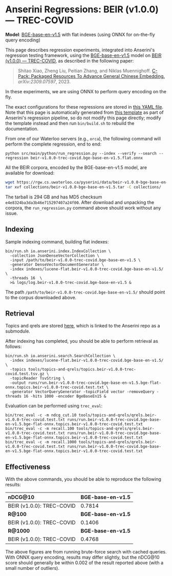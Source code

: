 # Anserini Regressions: BEIR (v1.0.0) &mdash; TREC-COVID

**Model**: [BGE-base-en-v1.5](https://huggingface.co/BAAI/bge-base-en-v1.5) with flat indexes (using ONNX for on-the-fly query encoding)

This page describes regression experiments, integrated into Anserini's regression testing framework, using the [BGE-base-en-v1.5](https://huggingface.co/BAAI/bge-base-en-v1.5) model on [BEIR (v1.0.0) &mdash; TREC-COVID](http://beir.ai/), as described in the following paper:

> Shitao Xiao, Zheng Liu, Peitian Zhang, and Niklas Muennighoff. [C-Pack: Packaged Resources To Advance General Chinese Embedding.](https://arxiv.org/abs/2309.07597) _arXiv:2309.07597_, 2023.

In these experiments, we are using ONNX to perform query encoding on the fly.

The exact configurations for these regressions are stored in [this YAML file](../../src/main/resources/regression/beir-v1.0.0-trec-covid.bge-base-en-v1.5.flat.onnx.yaml).
Note that this page is automatically generated from [this template](../../src/main/resources/docgen/templates/beir-v1.0.0-trec-covid.bge-base-en-v1.5.flat.onnx.template) as part of Anserini's regression pipeline, so do not modify this page directly; modify the template instead and then run `bin/build.sh` to rebuild the documentation.

From one of our Waterloo servers (e.g., `orca`), the following command will perform the complete regression, end to end:

```
python src/main/python/run_regression.py --index --verify --search --regression beir-v1.0.0-trec-covid.bge-base-en-v1.5.flat.onnx
```

All the BEIR corpora, encoded by the BGE-base-en-v1.5 model, are available for download:

```bash
wget https://rgw.cs.uwaterloo.ca/pyserini/data/beir-v1.0.0-bge-base-en-v1.5.tar -P collections/
tar xvf collections/beir-v1.0.0-bge-base-en-v1.5.tar -C collections/
```

The tarball is 294 GB and has MD5 checksum `e4e8324ba3da3b46e715297407a24f00`.
After download and unpacking the corpora, the `run_regression.py` command above should work without any issue.

## Indexing

Sample indexing command, building flat indexes:

```
bin/run.sh io.anserini.index.IndexCollection \
  -collection JsonDenseVectorCollection \
  -input /path/to/beir-v1.0.0-trec-covid.bge-base-en-v1.5 \
  -generator DenseVectorDocumentGenerator \
  -index indexes/lucene-flat.beir-v1.0.0-trec-covid.bge-base-en-v1.5/ \
  -threads 16  \
  >& logs/log.beir-v1.0.0-trec-covid.bge-base-en-v1.5 &
```

The path `/path/to/beir-v1.0.0-trec-covid.bge-base-en-v1.5/` should point to the corpus downloaded above.

## Retrieval

Topics and qrels are stored [here](https://github.com/castorini/anserini-tools/tree/master/topics-and-qrels), which is linked to the Anserini repo as a submodule.

After indexing has completed, you should be able to perform retrieval as follows:

```
bin/run.sh io.anserini.search.SearchCollection \
  -index indexes/lucene-flat.beir-v1.0.0-trec-covid.bge-base-en-v1.5/ \
  -topics tools/topics-and-qrels/topics.beir-v1.0.0-trec-covid.test.tsv.gz \
  -topicReader TsvString \
  -output runs/run.beir-v1.0.0-trec-covid.bge-base-en-v1.5.bge-flat-onnx.topics.beir-v1.0.0-trec-covid.test.txt \
  -generator VectorQueryGenerator -topicField vector -removeQuery -threads 16 -hits 1000 -encoder BgeBaseEn15 &
```

Evaluation can be performed using `trec_eval`:

```
bin/trec_eval -c -m ndcg_cut.10 tools/topics-and-qrels/qrels.beir-v1.0.0-trec-covid.test.txt runs/run.beir-v1.0.0-trec-covid.bge-base-en-v1.5.bge-flat-onnx.topics.beir-v1.0.0-trec-covid.test.txt
bin/trec_eval -c -m recall.100 tools/topics-and-qrels/qrels.beir-v1.0.0-trec-covid.test.txt runs/run.beir-v1.0.0-trec-covid.bge-base-en-v1.5.bge-flat-onnx.topics.beir-v1.0.0-trec-covid.test.txt
bin/trec_eval -c -m recall.1000 tools/topics-and-qrels/qrels.beir-v1.0.0-trec-covid.test.txt runs/run.beir-v1.0.0-trec-covid.bge-base-en-v1.5.bge-flat-onnx.topics.beir-v1.0.0-trec-covid.test.txt
```

## Effectiveness

With the above commands, you should be able to reproduce the following results:

| **nDCG@10**                                                                                                  | **BGE-base-en-v1.5**|
|:-------------------------------------------------------------------------------------------------------------|-----------|
| BEIR (v1.0.0): TREC-COVID                                                                                    | 0.7814    |
| **R@100**                                                                                                    | **BGE-base-en-v1.5**|
| BEIR (v1.0.0): TREC-COVID                                                                                    | 0.1406    |
| **R@1000**                                                                                                   | **BGE-base-en-v1.5**|
| BEIR (v1.0.0): TREC-COVID                                                                                    | 0.4768    |

The above figures are from running brute-force search with cached queries.
With ONNX query encoding, results may differ slightly, but the nDCG@10 score should generally be within 0.002 of the result reported above (with a small number of outliers).
